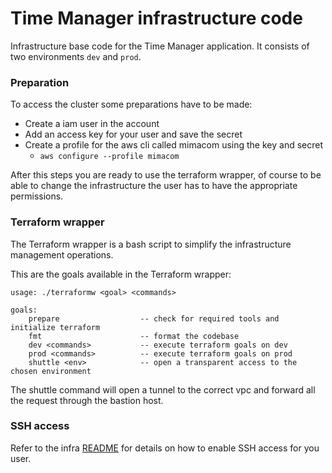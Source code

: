# Time Manager infrastructure code
Infrastructure base code for the Time Manager application. It consists of two environments
`dev` and `prod`.

### Preparation
To access the cluster some preparations have to be made:
- Create a iam user in the account
- Add an access key for your user and save the secret
- Create a profile for the aws cli called mimacom using the key and secret
    - `aws configure --profile mimacom`
    
After this steps you are ready to use the terraform wrapper, of course to be able to change 
the infrastructure the user has to have the appropriate permissions.

### Terraform wrapper
The Terraform wrapper is a bash script to simplify the infrastructure management operations.

This are the goals available in the Terraform wrapper:
```
usage: ./terraformw <goal> <commands>

goals:
    prepare                  -- check for required tools and initialize terraform
    fmt                      -- format the codebase
    dev <commands>           -- execute terraform goals on dev
    prod <commands>          -- execute terraform goals on prod
    shuttle <env>            -- open a transparent access to the chosen environment
``` 

The shuttle command will open a tunnel to the correct vpc and forward all the request through 
the bastion host.

### SSH access
Refer to the infra [README](infra/README.md) for details on how to enable SSH access for you user.